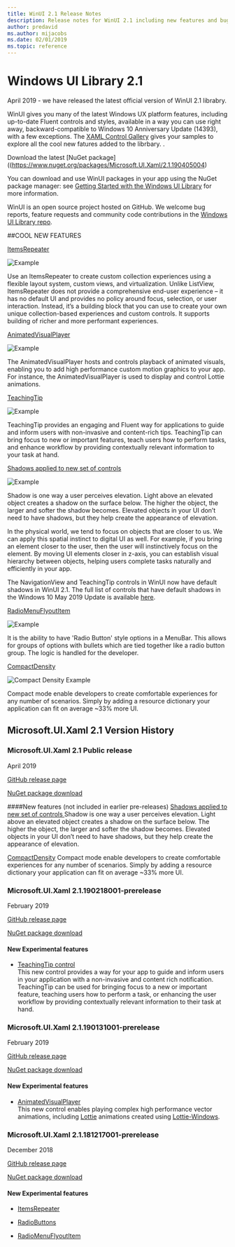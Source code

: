 ```yaml
---
title: WinUI 2.1 Release Notes
description: Release notes for WinUI 2.1 including new features and bugfixes.
author: predavid
ms.author: mijacobs
ms.date: 02/01/2019
ms.topic: reference
---
```


# Windows UI Library 2.1

April 2019 - we have released the latest official version of WinUI 2.1 librabry. 

WinUI gives you many of the latest Windows UX platform features, including up-to-date Fluent controls and styles, available in a way you can use right away, backward-compatible to Windows 10 Anniversary Update (14393), with a few exceptions. The [XAML Control Gallery](https://docs.microsoft.com/en-us/windows/uwp/design/controls-and-patterns/#xaml-controls-gallery) gives your samples to explore all the cool new fatures added to the librbary. .

Download the latest [NuGet package]((https://www.nuget.org/packages/Microsoft.UI.Xaml/2.1.190405004)

You can download and use WinUI packages in your app using the NuGet package manager: see [Getting Started with the Windows UI Library](https://docs.microsoft.com/en-us/uwp/toolkits/winui/getting-started) for more information.

WinUI is an open source project hosted on GitHub. We welcome bug reports, feature requests and community code contributions in the [Windows UI Library repo](https://aka.ms/winui).

##COOL NEW FEATURES


[ItemsRepeater](https://docs.microsoft.com/windows/uwp/design/controls-and-patterns/items-repeater)


![Example](../images/ItemsRepeater%20-%20MSN%20News.gif)



Use an ItemsRepeater to create custom collection experiences using a flexible layout system, custom views, and virtualization.
Unlike ListView, ItemsRepeater does not provide a comprehensive end-user experience – it has no default UI and provides no policy around focus, selection, or user interaction. Instead, it’s a building block that you can use to create your own unique collection-based experiences and custom controls. It supports building of richer and more performant experiences.



[AnimatedVisualPlayer](https://docs.microsoft.com/windows/communitytoolkit/animations/lottie)

![Example](../images/AnimatedVisualPlayerUpdated.gif)

The AnimatedVisualPlayer hosts and controls playback of animated visuals, enabling you to add high performance custom motion graphics to your app. For instance, the AnimatedVisualPlayer is used to display and control Lottie animations.




[TeachingTip](https://docs.microsoft.com/windows/uwp/design/controls-and-patterns/dialogs-and-flyouts/teaching-tip)


![Example](../images/TeachingTipUpdated.gif)


TeachingTip provides an engaging and Fluent way for applications to guide and inform users with non-invasive and content-rich tips. TeachingTip can bring focus to new or important features, teach users how to perform tasks, and enhance workflow by providing contextually relevant information to your task at hand.



[Shadows applied to new set of controls ](https://review.docs.microsoft.com/en-us/windows/uwp/design/layout/depth-shadow?branch=release-19h1)



![Example](../images/shadow.gif)



Shadow is one way a user perceives elevation. Light above an elevated object creates a shadow on the surface below. The higher the object, the larger and softer the shadow becomes. Elevated objects in your UI don’t need to have shadows, but they help create the appearance of elevation.  

In the physical world, we tend to focus on objects that are closer to us. We can apply this spatial instinct to digital UI as well. For example, if you bring an element closer to the user, then the user will instinctively focus on the element. By moving UI elements closer in z-axis, you can establish visual hierarchy between objects, helping users complete tasks naturally and efficiently in your app.

The NavigationView and TeachingTip controls in WinUI now have default shadows in WinUI 2.1. The full list of controls that have default shadows in the Windows 10 May 2019 Update is available [here](https://docs.microsoft.com/windows/uwp/design/layout/depth-shadow).



[RadioMenuFlyoutItem](https://docs.microsoft.com/en-us/uwp/api/microsoft.ui.xaml.controls.radiomenuflyoutitem)



![Example](../images/RadioMenuFlyoutItem1.png)



It is the ability to have 'Radio Button' style options in a MenuBar. This allows for groups of options with bullets which are tied together like a radio button group. The logic is handled for the developer.




[CompactDensity](https://docs.microsoft.com/en-us/windows/uwp/design/style/spacing)



![Compact Density Example](../images/CompactDensity.png)



Compact mode enable developers to create comfortable experiences for any number of scenarios. Simply by adding a resource dictionary your application can fit on average ~33% more UI.

## Microsoft.UI.Xaml 2.1 Version History

### Microsoft.UI.Xaml 2.1 Public release

April 2019

[GitHub release page](https://github.com/Microsoft/microsoft-ui-xaml/releases/tag/2.1.190405004)

[NuGet package download](https://www.nuget.org/packages/Microsoft.UI.Xaml/2.1.190405004)

####New features (not included in earlier pre-releases)
[Shadows applied to new set of controls ](https://review.docs.microsoft.com/en-us/windows/uwp/design/layout/depth-shadow?branch=release-19h1)Shadow is one way a user perceives elevation. Light above an elevated object creates a shadow on the surface below. The higher the object, the larger and softer the shadow becomes. Elevated objects in your UI don’t need to have shadows, but they help create the appearance of elevation. 

[CompactDensity](https://docs.microsoft.com/en-us/windows/uwp/design/style/spacing)
Compact mode enable developers to create comfortable experiences for any number of scenarios. Simply by adding a resource dictionary your application can fit on average ~33% more UI.

### Microsoft.UI.Xaml 2.1.190218001-prerelease

February 2019

[GitHub release page](https://github.com/Microsoft/microsoft-ui-xaml/releases/tag/v2.1.190219001-prerelease)

[NuGet package download](https://www.nuget.org/packages/Microsoft.UI.Xaml/2.1.190218001-prerelease)

#### New Experimental features

* [TeachingTip control](https://github.com/Microsoft/microsoft-ui-xaml/issues/21)  
  This new control provides a way for your app to guide and inform users in your application with a non-invasive and content rich notification. TeachingTip can be used for bringing focus to a new or important feature, teaching users how to perform a task, or enhancing the user workflow by providing contextually relevant information to their task at hand.

### Microsoft.UI.Xaml 2.1.190131001-prerelease

February 2019

[GitHub release page](https://github.com/Microsoft/microsoft-ui-xaml/releases/tag/v2.1.190131001-prerelease)

[NuGet package download](https://www.nuget.org/packages/Microsoft.UI.Xaml/2.1.190131001-prerelease)

#### New Experimental features

* [AnimatedVisualPlayer](https://docs.microsoft.com/uwp/api/microsoft.ui.xaml.controls.animatedvisualplayer)  
  This new control enables playing complex high performance vector animations, including [Lottie](https://github.com/airbnb/lottie) animations created using [Lottie-Windows](https://docs.microsoft.com/windows/communitytoolkit/animations/lottie).


### Microsoft.UI.Xaml 2.1.181217001-prerelease

December 2018

[GitHub release page](https://github.com/Microsoft/microsoft-ui-xaml/releases/tag/v2.1.181217001-prerelease)

[NuGet package download](https://www.nuget.org/packages/Microsoft.UI.Xaml/2.1.181217001-prerelease)

#### New Experimental features

* [ItemsRepeater](https://docs.microsoft.com/uwp/api/microsoft.ui.xaml.controls.itemsrepeater)

* [RadioButtons](https://docs.microsoft.com/uwp/api/microsoft.ui.xaml.controls.radiobuttons)

* [RadioMenuFlyoutItem](https://docs.microsoft.com/uwp/api/microsoft.ui.xaml.controls.radiomenuflyoutitem)



